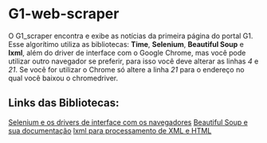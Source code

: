 # G1-web-scraper
O G1_scraper encontra e exibe as notícias da primeira página do portal G1.
Esse algorítimo utiliza as bibliotecas: **Time**, **Selenium**, **Beautiful Soup** e **lxml**, além do driver de interface com o Google Chrome, mas você pode utilizar outro navegador se preferir, para isso você deve alterar as linhas *4* e *21*.
Se você for utilizar o Chrome só altere a linha *21* para o endereço no qual você baixou o chromedriver.

## Links das Bibliotecas:
  [Selenium e os drivers de interface com os navegadores](https://pypi.org/project/selenium/)
  [Beautiful Soup e sua documentação](https://www.crummy.com/software/BeautifulSoup/bs4/doc/#)
  [lxml para processamento de XML e HTML](https://lxml.de/installation.html)
  
